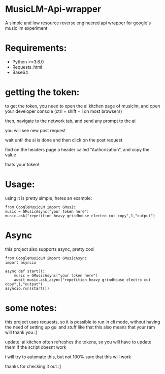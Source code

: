 # MusicLM-Api-wrapper
A simple and low resource reverse engineered api wrapper for google's music lm experiment

# Requirements:
- Python >=3.6.0 
- Requests_html
- Base64

# getting the token:
to get the token, you need to open the ai kitchen page of musiclm, and open your developer console (ctrl + shift + i on most browsers)

then, navigate to the network tab, and send any prompt to the ai

you will see new post request

wait until the ai is done and then click on the post request.

find on the headers page a header called "Authorization", and copy the value

thats your token!

# Usage:
using it is pretty simple, heres an example:
```
from GoogleMusicLM import GMusic
music = GMusicAsync("your token here")
music.ask("repetition heavy grindhouse electro cut copy",1,"output")
```
# Async
this project also supports async, pretty cool
```
from GoogleMusicLM import GMusicAsync
import asyncio

async def start():
    music = GMusicAsync("your token here")
    await music.ask_async("repetition heavy grindhouse electro cut copy",1,"output")
asyncio.run(start())
```
# some notes:
this project uses requests, so it is possible to run in cli mode, without having the need of setting up gui and stuff like that
this also means that your ram will thank you :]

update:
ai kitchen often refreshes the tokens, so you will have to update them if the script doesnt work

i will try to automate this, but not 100% sure that this will work


thanks for checking it out :]
